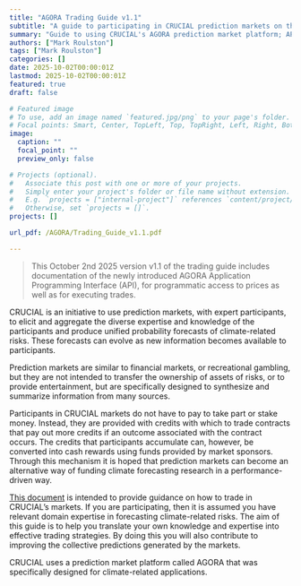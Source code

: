 ```yaml
---
title: "AGORA Trading Guide v1.1"
subtitle: "A guide to participating in CRUCIAL prediction markets on the AGORA platform; API update"
summary: "Guide to using CRUCIAL's AGORA prediction market platform; API update"
authors: ["Mark Roulston"]
tags: ["Mark Roulston"]
categories: []
date: 2025-10-02T00:00:01Z
lastmod: 2025-10-02T00:00:01Z
featured: true
draft: false

# Featured image
# To use, add an image named `featured.jpg/png` to your page's folder.
# Focal points: Smart, Center, TopLeft, Top, TopRight, Left, Right, BottomLeft, Bottom, BottomRight.
image:
  caption: ""
  focal_point: ""
  preview_only: false

# Projects (optional).
#   Associate this post with one or more of your projects.
#   Simply enter your project's folder or file name without extension.
#   E.g. `projects = ["internal-project"]` references `content/project/deep-learning/index.md`.
#   Otherwise, set `projects = []`.
projects: []

url_pdf: /AGORA/Trading_Guide_v1.1.pdf

---
```


> This October 2nd 2025 version v1.1 of the trading guide includes documentation of the newly introduced AGORA Application Programming Interface (API), for programmatic access to prices as well as for executing trades. 

CRUCIAL is an initiative to use prediction markets, with expert participants, to elicit and 
aggregate the diverse expertise and knowledge of the participants and produce unified 
probability forecasts of climate-related risks. These forecasts can evolve as new 
information becomes available to participants. 

Prediction markets are similar to financial markets, or recreational gambling, but they are 
not intended to transfer the ownership of assets of risks, or to provide entertainment, but 
are specifically designed to synthesize and summarize information from many sources.
 
Participants in CRUCIAL markets do not have to pay to take part or stake money. Instead, 
they are provided with credits with which to trade contracts that pay out more credits if 
an outcome associated with the contract occurs. The credits that participants 
accumulate can, however, be converted into cash rewards using funds provided by 
market sponsors. Through this mechanism it is hoped that prediction markets can 
become an alternative way of funding climate forecasting research in a performance-driven way.

[This document](/AGORA/Trading_Guide_v1.1.pdf) is intended to provide guidance on how to trade in CRUCIAL’s markets. If 
you are participating, then it is assumed you have relevant domain expertise in 
forecasting climate-related risks. The aim of this guide is to help you translate your own 
knowledge and expertise into effective trading strategies. By doing this you will also 
contribute to improving the collective predictions generated by the markets.

CRUCIAL uses a prediction market platform called AGORA that was specifically designed 
for climate-related applications. 



<br>
